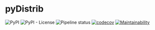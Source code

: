 # pyDistrib

![PyPI](https://img.shields.io/pypi/v/pyDistrib)
![PyPI - License](https://img.shields.io/pypi/l/pyDistrib)
![Pipeline status](https://img.shields.io/circleci/build/github/rayanht/pyDistrib/master?token=9f1a67d0accd81064df3c5692c5ff3446635ea9f)
[![codecov](https://codecov.io/gh/rayanht/pyDistrib/branch/master/graph/badge.svg?token=rIvrZDrkGB)](https://codecov.io/gh/rayanht/pyDistrib)
[![Maintainability](https://api.codeclimate.com/v1/badges/99ccd0439fda8dbd49aa/maintainability)](https://codeclimate.com/github/rayanht/pyDistrib/maintainability)
